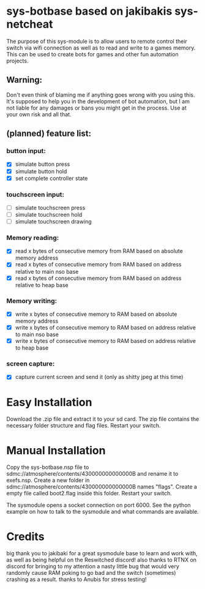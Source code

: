 # sys-botbase based on jakibakis sys-netcheat
The purpose of this sys-module is to allow users to remote control their switch via wifi connection as well as to read and write to a games memory. This can be used to create bots for games and other fun automation projects.

## Warning:
Don't even think of blaming me if anything goes wrong with you using this. It's supposed to help you in the development of bot automation, but I am not liable for any damages or bans you might get in the process. Use at your own risk and all that.

## (planned) feature list:
### button input:
- [x] simulate button press
- [x] simulate button hold
- [x] set complete controller state

### touchscreen input:
- [ ] simulate touchscreen press
- [ ] simulate touchscreen hold
- [ ] simulate touchscreen drawing

### Memory reading:
- [x] read x bytes of consecutive memory from RAM based on absolute memory address
- [x] read x bytes of consecutive memory from RAM based on address relative to main nso base
- [x] read x bytes of consecutive memory from RAM based on address relative to heap base

### Memory writing:
- [x] write x bytes of consecutive memory to RAM based on absolute memory address
- [x] write x bytes of consecutive memory to RAM based on address relative to main nso base
- [x] write x bytes of consecutive memory to RAM based on address relative to heap base

### screen capture:
- [x] capture current screen and send it (only as shitty jpeg at this time)

# Easy Installation
Download the .zip file and extract it to your sd card. The zip file contains the necessary folder structure and flag files.
Restart your switch. 

# Manual Installation
Copy the sys-botbase.nsp file to sdmc://atmosphere/contents/430000000000000B and rename it to exefs.nsp.
Create a new folder in sdmc://atmosphere/contents/430000000000000B names "flags".
Create a empty file called boot2.flag inside this folder.
Restart your switch.

The sysmodule opens a socket connection on port 6000. See the python example on how to talk to the sysmodule and what commands are available.


# Credits
big thank you to jakibaki for a great sysmodule base to learn and work with, as well as being helpful on the Reswitched discord!
also thanks to RTNX on discord for bringing to my attention a nasty little bug that would very randomly cause RAM poking to go bad and the switch (sometimes) crashing as a result.
thanks to Anubis for stress testing!